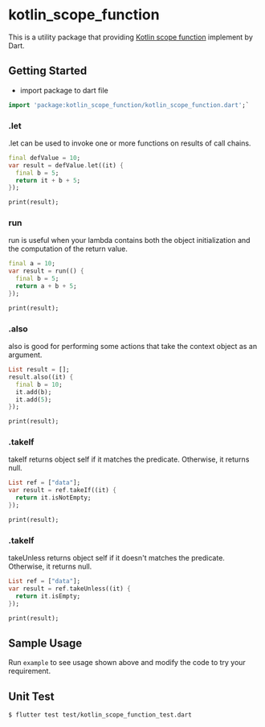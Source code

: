 # kotlin_scope_function

This is a utility package that providing [Kotlin scope function](https://kotlinlang.org/docs/scope-functions.html) implement by Dart.

## Getting Started

* import package to dart file
```dart
import 'package:kotlin_scope_function/kotlin_scope_function.dart';`
```

### .let

.let can be used to invoke one or more functions on results of call chains.

```dart
final defValue = 10;
var result = defValue.let((it) {
  final b = 5;
  return it + b + 5;
});

print(result);
```

### run

run is useful when your lambda contains both the object initialization and the computation of the return value.

```dart
final a = 10;
var result = run(() {
  final b = 5;
  return a + b + 5;
});

print(result);
```

### .also

also is good for performing some actions that take the context object as an argument.

```dart
List result = [];
result.also((it) {
  final b = 10;
  it.add(b);
  it.add(5);
});

print(result);
```

### .takeIf

takeIf returns object self if it matches the predicate. Otherwise, it returns null.

```dart
List ref = ["data"];
var result = ref.takeIf((it) {
  return it.isNotEmpty;
});

print(result);
```

### .takeIf

takeUnless returns object self if it doesn't matches the predicate. Otherwise, it returns null.

```dart
List ref = ["data"];
var result = ref.takeUnless((it) {
  return it.isEmpty;
});

print(result);
```

## Sample Usage

Run `example` to see usage shown above and modify the code to try your requirement.

## Unit Test

`$ flutter test test/kotlin_scope_function_test.dart`